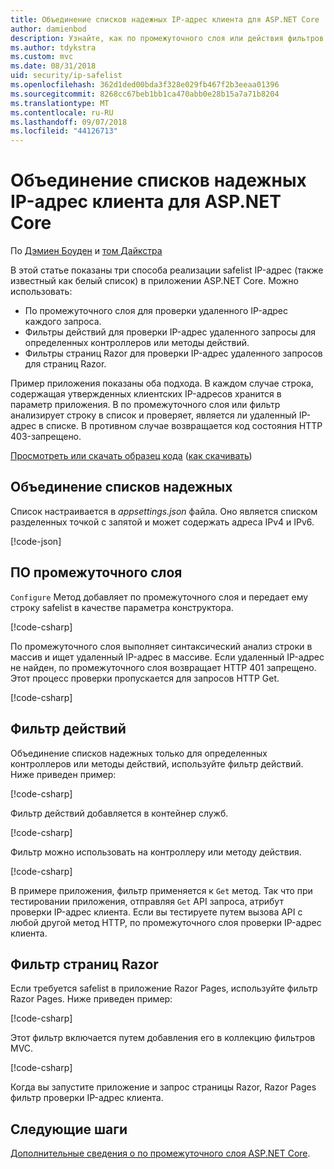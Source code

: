 ```yaml
---
title: Объединение списков надежных IP-адрес клиента для ASP.NET Core
author: damienbod
description: Узнайте, как по промежуточного слоя или действия фильтров для проверки IP-адресов на основе списка утвержденных IP-адреса записи.
ms.author: tdykstra
ms.custom: mvc
ms.date: 08/31/2018
uid: security/ip-safelist
ms.openlocfilehash: 362d1ded00bda3f328e029fb467f2b3eeaa01396
ms.sourcegitcommit: 8268cc67beb1bb1ca470abb0e28b15a7a71b8204
ms.translationtype: MT
ms.contentlocale: ru-RU
ms.lasthandoff: 09/07/2018
ms.locfileid: "44126713"
---
```

# <a name="client-ip-safelist-for-aspnet-core"></a>Объединение списков надежных IP-адрес клиента для ASP.NET Core

По [Дэмиен Боуден](https://twitter.com/damien_bod) и [том Дайкстра](https://github.com/tdykstra)
 
В этой статье показаны три способа реализации safelist IP-адрес (также известный как белый список) в приложении ASP.NET Core. Можно использовать:

* По промежуточного слоя для проверки удаленного IP-адрес каждого запроса.
* Фильтры действий для проверки IP-адрес удаленного запросы для определенных контроллеров или методы действий.
* Фильтры страниц Razor для проверки IP-адрес удаленного запросов для страниц Razor.

Пример приложения показаны оба подхода. В каждом случае строка, содержащая утвержденных клиентских IP-адресов хранится в параметр приложения. В по промежуточного слоя или фильтр анализирует строку в список и проверяет, является ли удаленный IP-адрес в списке. В противном случае возвращается код состояния HTTP 403-запрещено.

[Просмотреть или скачать образец кода](https://github.com/aspnet/Docs/tree/master/aspnetcore/security/ip-safelist/samples/2.x/ClientIpAspNetCore) ([как скачивать](xref:tutorials/index#how-to-download-a-sample))

## <a name="the-safelist"></a>Объединение списков надежных

Список настраивается в *appsettings.json* файла. Оно является списком разделенных точкой с запятой и может содержать адреса IPv4 и IPv6.

[!code-json[](ip-safelist/samples/2.x/ClientIpAspNetCore/appsettings.json?highlight=2)]

## <a name="middleware"></a>ПО промежуточного слоя

`Configure` Метод добавляет по промежуточного слоя и передает ему строку safelist в качестве параметра конструктора.

[!code-csharp[](ip-safelist/samples/2.x/ClientIpAspNetCore/Startup.cs?name=snippet_Configure&highlight=7)]

По промежуточного слоя выполняет синтаксический анализ строки в массив и ищет удаленный IP-адрес в массиве. Если удаленный IP-адрес не найден, по промежуточного слоя возвращает HTTP 401 запрещено. Этот процесс проверки пропускается для запросов HTTP Get.

[!code-csharp[](ip-safelist/samples/2.x/ClientIpAspNetCore/AdminSafeListMiddleware.cs?name=snippet_ClassOnly)]

## <a name="action-filter"></a>Фильтр действий

Объединение списков надежных только для определенных контроллеров или методы действий, используйте фильтр действий. Ниже приведен пример: 

[!code-csharp[](ip-safelist/samples/2.x/ClientIpAspNetCore/Filters/ClientIdCheckFilter.cs)]

Фильтр действий добавляется в контейнер служб.

[!code-csharp[](ip-safelist/samples/2.x/ClientIpAspNetCore/Startup.cs?name=snippet_ConfigureServices&highlight=3)]

Фильтр можно использовать на контроллеру или методу действия.

[!code-csharp[](ip-safelist/samples/2.x/ClientIpAspNetCore/Controllers/ValuesController.cs?name=snippet_Filter&highlight=1)]

В примере приложения, фильтр применяется к `Get` метод. Так что при тестировании приложения, отправляя `Get` API запроса, атрибут проверки IP-адрес клиента. Если вы тестируете путем вызова API с любой другой метод HTTP, по промежуточного слоя проверки IP-адрес клиента.

## <a name="razor-pages-filter"></a>Фильтр страниц Razor 

Если требуется safelist в приложение Razor Pages, используйте фильтр Razor Pages. Ниже приведен пример: 

[!code-csharp[](ip-safelist/samples/2.x/ClientIpAspNetCore/Filters/ClientIdCheckPageFilter.cs)]

Этот фильтр включается путем добавления его в коллекцию фильтров MVC.

[!code-csharp[](ip-safelist/samples/2.x/ClientIpAspNetCore/Startup.cs?name=snippet_ConfigureServices&highlight=7-9)]

Когда вы запустите приложение и запрос страницы Razor, Razor Pages фильтр проверки IP-адрес клиента.

## <a name="next-steps"></a>Следующие шаги

[Дополнительные сведения о по промежуточного слоя ASP.NET Core](xref:fundamentals/middleware/index).
